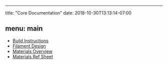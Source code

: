 --------------------------------------------------------------------------------

title: "Core Documentation" date: 2018-10-30T13:13:14-07:00

## menu: main

-   [Build Instructions]
-   [Filament Design]
-   [Materials Overview]
-   [Materials Ref Sheet]

[Build Instructions]: https://github.com/google/filament/blob/main/BUILDING.md
[Filament Design]: https://google.github.io/filament/Filament.html
[Materials Overview]: https://google.github.io/filament/Materials.html
[Materials Ref Sheet]: https://google.github.io/filament/Material%20Properties.pdf
